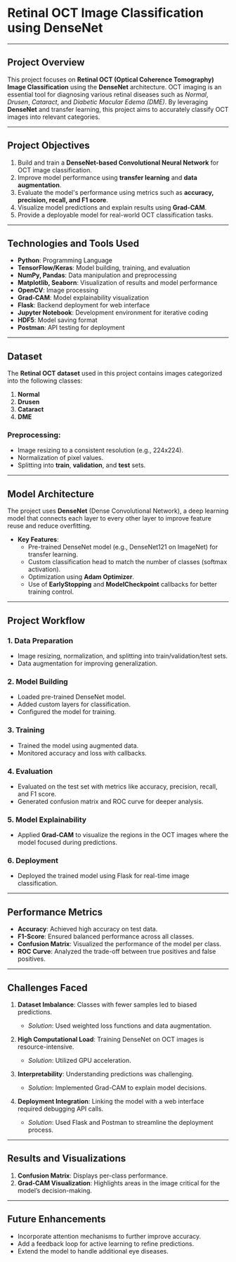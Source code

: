 # **Retinal OCT Image Classification using DenseNet**

---

## **Project Overview**

This project focuses on **Retinal OCT (Optical Coherence Tomography) Image Classification** using the **DenseNet** architecture. OCT imaging is an essential tool for diagnosing various retinal diseases such as *Normal*, *Drusen*, *Cataract*, and *Diabetic Macular Edema (DME)*. By leveraging **DenseNet** and transfer learning, this project aims to accurately classify OCT images into relevant categories.

---

## **Project Objectives**

1. Build and train a **DenseNet-based Convolutional Neural Network** for OCT image classification.
2. Improve model performance using **transfer learning** and **data augmentation**.
3. Evaluate the model's performance using metrics such as **accuracy, precision, recall, and F1 score**.
4. Visualize model predictions and explain results using **Grad-CAM**.
5. Provide a deployable model for real-world OCT classification tasks.

---

## **Technologies and Tools Used**

- **Python**: Programming Language
- **TensorFlow/Keras**: Model building, training, and evaluation
- **NumPy, Pandas**: Data manipulation and preprocessing
- **Matplotlib, Seaborn**: Visualization of results and model performance
- **OpenCV**: Image processing
- **Grad-CAM**: Model explainability visualization
- **Flask**: Backend deployment for web interface
- **Jupyter Notebook**: Development environment for iterative coding
- **HDF5**: Model saving format
- **Postman**: API testing for deployment

---

## **Dataset**

The **Retinal OCT dataset** used in this project contains images categorized into the following classes:
1. **Normal**  
2. **Drusen**  
3. **Cataract**  
4. **DME**  

### **Preprocessing**:
- Image resizing to a consistent resolution (e.g., 224x224).
- Normalization of pixel values.
- Splitting into **train**, **validation**, and **test** sets.

---

## **Model Architecture**

The project uses **DenseNet** (Dense Convolutional Network), a deep learning model that connects each layer to every other layer to improve feature reuse and reduce overfitting.

- **Key Features**:
  - Pre-trained DenseNet model (e.g., DenseNet121 on ImageNet) for transfer learning.
  - Custom classification head to match the number of classes (softmax activation).
  - Optimization using **Adam Optimizer**.
  - Use of **EarlyStopping** and **ModelCheckpoint** callbacks for better training control.

---

## **Project Workflow**

### 1. **Data Preparation**
- Image resizing, normalization, and splitting into train/validation/test sets.
- Data augmentation for improving generalization.

### 2. **Model Building**
- Loaded pre-trained DenseNet model.
- Added custom layers for classification.
- Configured the model for training.

### 3. **Training**
- Trained the model using augmented data.
- Monitored accuracy and loss with callbacks.

### 4. **Evaluation**
- Evaluated on the test set with metrics like accuracy, precision, recall, and F1 score.
- Generated confusion matrix and ROC curve for deeper analysis.

### 5. **Model Explainability**
- Applied **Grad-CAM** to visualize the regions in the OCT images where the model focused during predictions.

### 6. **Deployment**
- Deployed the trained model using Flask for real-time image classification.

---

## **Performance Metrics**

- **Accuracy**: Achieved high accuracy on test data.  
- **F1-Score**: Ensured balanced performance across all classes.  
- **Confusion Matrix**: Visualized the performance of the model per class.  
- **ROC Curve**: Analyzed the trade-off between true positives and false positives.  

---

## **Challenges Faced**

1. **Dataset Imbalance**: Classes with fewer samples led to biased predictions.
   - *Solution*: Used weighted loss functions and data augmentation.

2. **High Computational Load**: Training DenseNet on OCT images is resource-intensive.
   - *Solution*: Utilized GPU acceleration.

3. **Interpretability**: Understanding predictions was challenging.
   - *Solution*: Implemented Grad-CAM to explain model decisions.

4. **Deployment Integration**: Linking the model with a web interface required debugging API calls.
   - *Solution*: Used Flask and Postman to streamline the deployment process.

---

## **Results and Visualizations**

1. **Confusion Matrix**: Displays per-class performance.
2. **Grad-CAM Visualization**: Highlights areas in the image critical for the model’s decision-making.

---

## **Future Enhancements**

- Incorporate attention mechanisms to further improve accuracy.
- Add a feedback loop for active learning to refine predictions.
- Extend the model to handle additional eye diseases.


